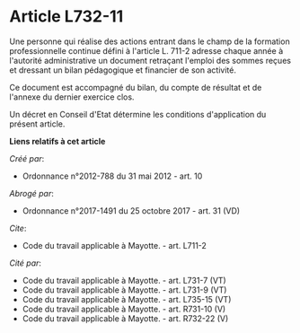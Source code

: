 # Article L732-11

Une personne qui réalise des actions entrant dans le champ de la formation professionnelle continue défini à l'article L.
711-2 adresse chaque année à l'autorité administrative un document retraçant l'emploi des sommes reçues et dressant un bilan
pédagogique et financier de son activité. 

Ce document est accompagné du bilan, du compte de résultat et de l'annexe du dernier exercice clos. 

Un décret en Conseil d'Etat détermine les conditions d'application du présent article.

**Liens relatifs à cet article**

_Créé par_:

  - Ordonnance n°2012-788 du 31 mai 2012 - art. 10

_Abrogé par_:

  - Ordonnance n°2017-1491 du 25 octobre 2017 - art. 31 (VD)

_Cite_:

  - Code du travail applicable à Mayotte. - art. L711-2

_Cité par_:

  - Code du travail applicable à Mayotte. - art. L731-7 (VT)
  - Code du travail applicable à Mayotte. - art. L731-9 (VT)
  - Code du travail applicable à Mayotte. - art. L735-15 (VT)
  - Code du travail applicable à Mayotte. - art. R731-10 (V)
  - Code du travail applicable à Mayotte. - art. R732-22 (V)
